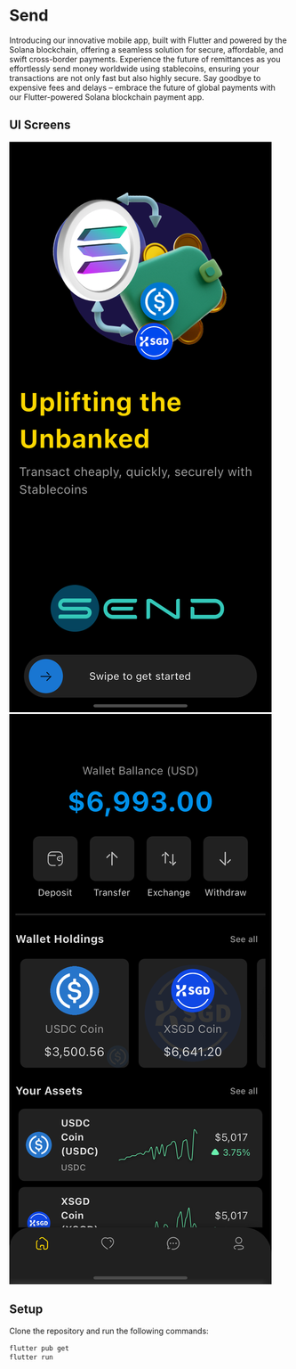 # Send 
Introducing our innovative mobile app, built with Flutter and powered by the Solana blockchain, offering a seamless solution for secure, affordable, and swift cross-border payments. Experience the future of remittances as you effortlessly send money worldwide using stablecoins, ensuring your transactions are not only fast but also highly secure. Say goodbye to expensive fees and delays – embrace the future of global payments with our Flutter-powered Solana blockchain payment app.


## UI Screens 
![landing.png](assets%2Fimages%2Flanding.png)
![home.png](assets%2Fimages%2Fhome.png)

## Setup

Clone the repository and run the following commands:

```sh
flutter pub get
flutter run
```
